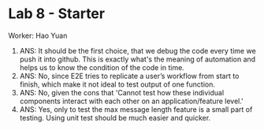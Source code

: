# Lab 8 - Starter

Worker: Hao Yuan

1) ANS: It should be the first choice, that we debug the code every time we push it into github. This is exactly what's the meaning of automation and helps us to know the condition of the code in time.
2) ANS: No, since E2E tries to replicate a user’s workflow from start to finish, which make it not ideal to test output of one function.
3) ANS: No, given the cons that 'Cannot test how these individual components interact with each other on an application/feature level.'
4) ANS: Yes, only to test the max message length feature is a small part of testing. Using unit test should be much easier and quicker.
